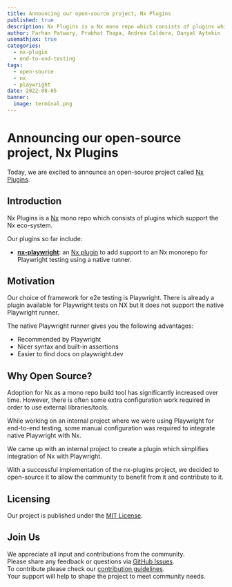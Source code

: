 ```yaml
---
title: Announcing our open-source project, Nx Plugins
published: true
description: Nx Plugins is a Nx mono repo which consists of plugins which supports the Nx eco-system.
author: Farhan Patwary, Prabhat Thapa, Andrea Caldera, Danyal Aytekin
usemathjax: true
categories:
  - nx-plugin
  - end-to-end-testing
tags:
  - open-source
  - nx
  - playwright
date: 2022-08-05
banner:
  image: terminal.png
---
```


# Announcing our open-source project, Nx Plugins

Today, we are excited to announce an open-source project called [Nx Plugins](https://github.com/marksandspencer/nx-plugins).

## Introduction

Nx Plugins is a [Nx](https://nx.dev) mono repo which consists of plugins which support the Nx eco-system.

Our plugins so far include:

- [**nx-playwright**](https://www.npmjs.com/package/@mands/nx-playwright): an [Nx plugin](https://nx.dev/packages/nx-plugin) to add support to an Nx monorepo for Playwright testing using a native runner.

## Motivation

Our choice of framework for e2e testing is Playwright. There is already a plugin available for Playwright tests on NX but it does not support the native Playwright runner.

The native Playwright runner gives you the following advantages:

- Recommended by Playwright
- Nicer syntax and built-in assertions
- Easier to find docs on playwright.dev

## Why Open Source?

Adoption for Nx as a mono repo build tool has significantly increased over time. However, there is often some extra configuration work required in order to use external libraries/tools.

While working on an internal project where we were using Playwright for end-to-end testing, some manual configuration was required to integrate native Playwright with Nx.

We came up with an internal project to create a plugin which simplifies integration of Nx with Playwright.

With a successful implementation of the nx-plugins project, we decided to open-source it to allow the community to benefit from it and contribute to it.

## Licensing

Our project is published under the [MIT License](https://github.com/marksandspencer/nx-plugins/blob/main/LICENSE.md).

## Join Us

We appreciate all input and contributions from the community.  
Please share any feedback or questions via [GitHub Issues](https://github.com/marksandspencer/nx-plugins/issues).  
To contribute please check our [contribution guidelines](https://github.com/marksandspencer/nx-plugins/blob/main/CONTRIBUTING.md).  
Your support will help to shape the project to meet community needs.
